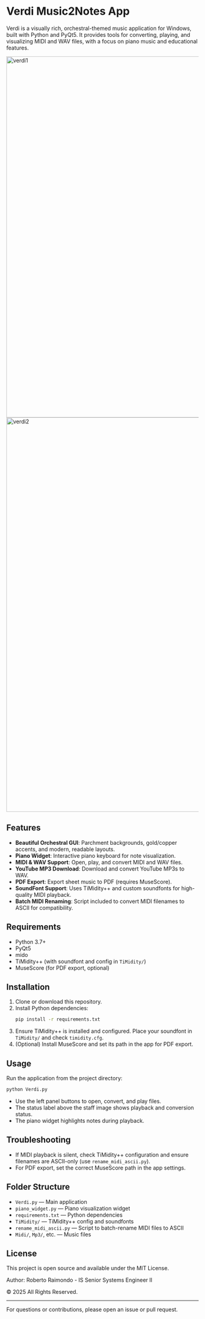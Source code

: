 # Verdi Music2Notes App

Verdi is a visually rich, orchestral-themed music application for Windows, built with Python and PyQt5. It provides tools for converting, playing, and visualizing MIDI and WAV files, with a focus on piano music and educational features.

<img width="1453" height="943" alt="verdi1" src="https://github.com/user-attachments/assets/c4bcf1cc-450a-4bdf-9e12-02506e0e2ac1" />

<img width="1919" height="1030" alt="verdi2" src="https://github.com/user-attachments/assets/ffcac910-5803-4a7e-bdea-1f3731762d17" />

## Features

- **Beautiful Orchestral GUI**: Parchment backgrounds, gold/copper accents, and modern, readable layouts.
- **Piano Widget**: Interactive piano keyboard for note visualization.
- **MIDI & WAV Support**: Open, play, and convert MIDI and WAV files.
- **YouTube MP3 Download**: Download and convert YouTube MP3s to WAV.
- **PDF Export**: Export sheet music to PDF (requires MuseScore).
- **SoundFont Support**: Uses TiMidity++ and custom soundfonts for high-quality MIDI playback.
- **Batch MIDI Renaming**: Script included to convert MIDI filenames to ASCII for compatibility.

## Requirements

- Python 3.7+
- PyQt5
- mido
- TiMidity++ (with soundfont and config in `TiMidity/`)
- MuseScore (for PDF export, optional)

## Installation

1. Clone or download this repository.
2. Install Python dependencies:
   ```sh
   pip install -r requirements.txt
   ```
3. Ensure TiMidity++ is installed and configured. Place your soundfont in `TiMidity/` and check `timidity.cfg`.
4. (Optional) Install MuseScore and set its path in the app for PDF export.

## Usage

Run the application from the project directory:

```sh
python Verdi.py
```

- Use the left panel buttons to open, convert, and play files.
- The status label above the staff image shows playback and conversion status.
- The piano widget highlights notes during playback.

## Troubleshooting

- If MIDI playback is silent, check TiMidity++ configuration and ensure filenames are ASCII-only (use `rename_midi_ascii.py`).
- For PDF export, set the correct MuseScore path in the app settings.

## Folder Structure

- `Verdi.py` — Main application
- `piano_widget.py` — Piano visualization widget
- `requirements.txt` — Python dependencies
- `TiMidity/` — TiMidity++ config and soundfonts
- `rename_midi_ascii.py` — Script to batch-rename MIDI files to ASCII
- `Midi/`, `Mp3/`, etc. — Music files

## License

This project is open source and available under the MIT License.

Author: Roberto Raimondo - IS Senior Systems Engineer II

© 2025 All Rights Reserved.

---

For questions or contributions, please open an issue or pull request.


